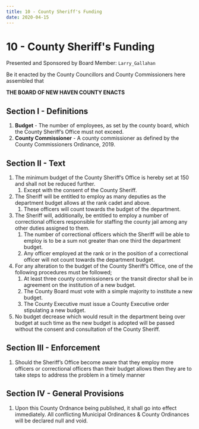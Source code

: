 ```yaml
---
title: 10 - County Sheriff's Funding
date: 2020-04-15
---
```

# 10 - County Sheriff's Funding

Presented and Sponsored by Board Member: `Larry_Gallahan`

Be it enacted by the County Councillors and County Commissioners here assembled that

__**THE BOARD OF NEW HAVEN COUNTY ENACTS**__

<div class="list-county" markdown="1">

## Section I - Definitions

1. **Budget** - The number of employees, as set by the county board, which the County Sheriff’s Office must not exceed.
2. **County Commissioner** - A county commissioner as defined by the County Commissioners Ordinance, 2019.

## Section II - Text

1. The minimum budget of the County Sheriff’s Office is hereby set at 150 and shall not be reduced further.
    1. Except with the consent of the County Sheriff.
2. The Sheriff will be entitled to employ as many deputies as the department budget allows at the rank cadet and above.
    1. These officers will count towards the budget of the department.
3. The Sheriff will, additionally, be entitled to employ a number of correctional officers responsible for
staffing the county jail among any other duties assigned to them.
    1. The number of correctional officers which the Sheriff will be able to employ is to be a sum not greater than one third the department budget.
    2. Any officer employed at the rank or in the position of a correctional officer will not count towards the department budget.
4. For any alteration to the budget of the County Sheriff’s Office, one of the following procedures must be followed;
    1. At least three county commissioners or the transit director shall be in agreement on the institution of a new budget.
    2. The County Board must vote with a simple majority to institute a new budget.
    3. The County Executive must issue a County Executive order stipulating a new budget.
5. No budget decrease which would result in the department being over budget at such time as the new budget is adopted will be passed without the consent and consultation of the County Sheriff.

## Section III - Enforcement

1. Should the Sheriff’s Office become aware that they employ more officers or correctional officers than their budget allows then they are to take steps to address the problem in a timely manner

## Section IV - General Provisions

1. Upon this County Ordnance being published, it shall go into effect immediately. All conflicting Municipal Ordinances & County Ordinances will be declared null and void.

</div>
